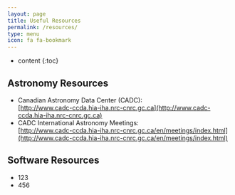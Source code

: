 ```yaml
---
layout: page
title: Useful Resources
permalink: /resources/
type: menu
icon: fa fa-bookmark
---
```


* content
{:toc}

## Astronomy Resources

* Canadian Astronomy Data Center (CADC): <br>[http://www.cadc-ccda.hia-iha.nrc-cnrc.gc.ca](http://www.cadc-ccda.hia-iha.nrc-cnrc.gc.ca)
* CADC International Astronomy Meetings: <br>[http://www.cadc-ccda.hia-iha.nrc-cnrc.gc.ca/en/meetings/index.html](http://www.cadc-ccda.hia-iha.nrc-cnrc.gc.ca/en/meetings/index.html)

## Software Resources

* 123
* 456

